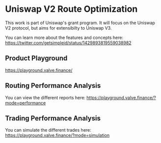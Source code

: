 # Uniswap V2 Route Optimization
This work is part of Uniswap's grant program. It will focus on the Uniswap V2 protocol, but aims for extensibilty to Uniswap V3.

You can learn more about the features and concepts here: https://twitter.com/getsimpleid/status/1429893819559038982

## Product Playground
https://playground.valve.finance/

## Routing Performance Analysis

You can view the different reports here: https://playground.valve.finance/?mode=performance

## Trading Performance Analysis

You can simulate the different trades here: https://playground.valve.finance/?mode=simulation
